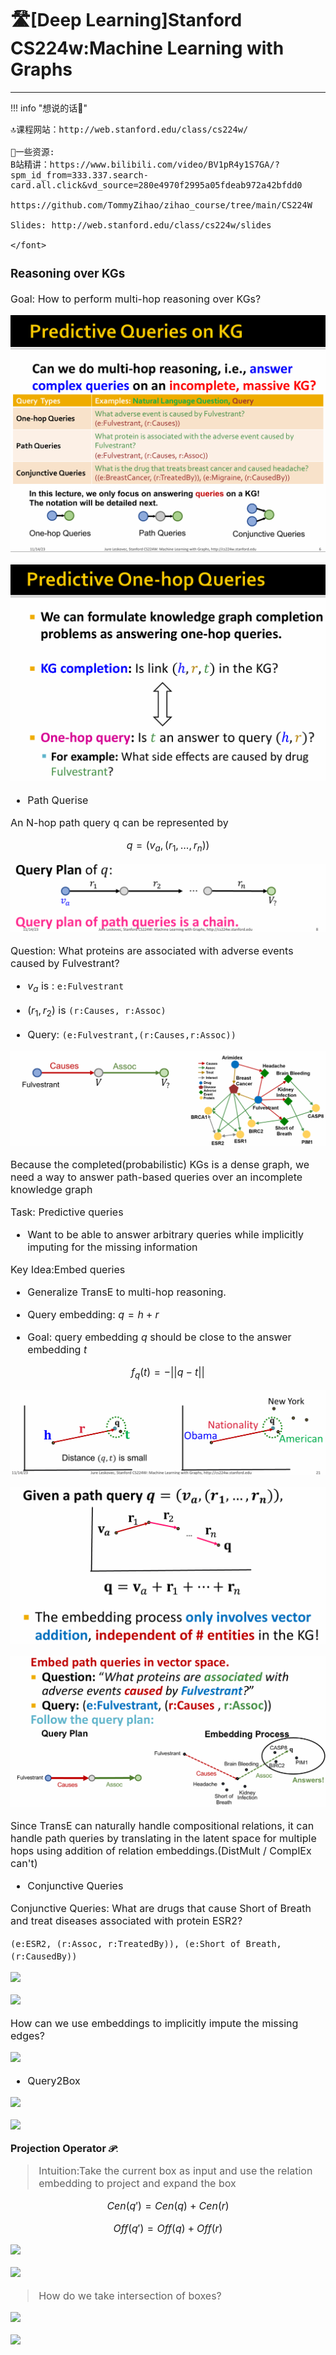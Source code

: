 # 🛣[Deep Learning]Stanford CS224w:Machine Learning with Graphs
---
<script src="https://polyfill.io/v3/polyfill.min.js?features=es6"></script>
<script src="https://cdn.jsdelivr.net/npm/mathjax@3/es5/tex-chtml.js"></script>

!!! info "想说的话🎇"
    <font size = 3.5>
    
    🔝课程网站：http://web.stanford.edu/class/cs224w/
    
    👀一些资源: 
    B站精讲：https://www.bilibili.com/video/BV1pR4y1S7GA/?spm_id_from=333.337.search-card.all.click&vd_source=280e4970f2995a05fdeab972a42bfdd0
    
    https://github.com/TommyZihao/zihao_course/tree/main/CS224W
    
    Slides: http://web.stanford.edu/class/cs224w/slides
    
    </font>

### Reasoning over KGs

Goal: How to perform multi-hop reasoning over KGs?

![](./img2/37.png)

![](./img2/38.png)

- Path Querise

An N-hop path query q can be represented by

$$
q = (v_a ,(r_1,...,r_n))
$$

![](./img2/39.png)

Question: What proteins are associated with adverse events caused by Fulvestrant?

- $v_a$ is : ```e:Fulvestrant```

- $(r_1,r_2)$ is ```(r:Causes, r:Assoc)```

- Query: ```(e:Fulvestrant,(r:Causes,r:Assoc))```

![](./img2/40.png)

Because the completed(probabilistic) KGs is a dense graph, we need a way to answer path-based queries over an incomplete knowledge graph

Task: Predictive queries

- Want to be able to answer arbitrary queries while implicitly imputing for the missing information

Key Idea:Embed queries

- Generalize TransE to multi-hop reasoning.

- Query embedding: $q = h + r$

- Goal: query embedding $q$ should be close to the answer embedding $t$

$$
f_q(t) = -||q - t||
$$

![](./img2/41.png)

![](./img2/42.png)

![](./img2/43.png)

Since TransE can naturally handle compositional relations, it can handle path queries by translating in the latent space for multiple hops using addition of relation embeddings.(DistMult / ComplEx can't)

- Conjunctive Queries

Conjunctive Queries: What are drugs that cause Short of Breath and treat diseases associated with protein ESR2?
 
```(e:ESR2, (r:Assoc, r:TreatedBy)), (e:Short of Breath, (r:CausedBy))```

![](./img2/44.png)

![](./img2/45.png)

How can we use embeddings to implicitly impute the missing edges?

![](./img2/46.png)

- Query2Box

![](./img2/47.png)

![](./img2/48.png)

<B>Projection Operator $\mathcal{P}$</B>:

> Intuition:Take the current box as input and use the relation embedding to project and expand the box

$$
Cen(q') = Cen(q) + Cen(r)
$$

$$
Off(q') = Off(q) + Off(r)
$$

![](./img2/49.png)

![](./img2/50.png)

> How do we take intersection of boxes?

![](./img2/51.png)

![](./img2/52.png)